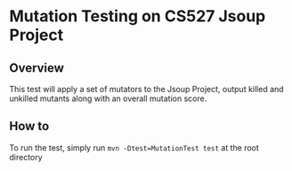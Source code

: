 # Mutation Testing on CS527 Jsoup Project
## Overview
This test will apply a set of mutators to the Jsoup Project, output killed and unkilled mutants along with an overall mutation score.

## How to
To run the test, simply run `mvn -Dtest=MutationTest test` at the root directory
